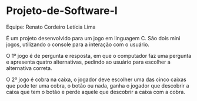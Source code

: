 # Projeto-de-Software-I

Equipe:
Renato Cordeiro
Letícia Lima

É um projeto desenvolvido para um jogo em linguagem C.
São dois mini jogos, utilizando o console para a interação com o usuário.

O 1º jogo é de pergunta e resposta, em que o computador faz uma pergunta e apresenta quatro alternativas, pedindo ao usuário para escolher a alternativa correta.

O 2º jogo é cobra na caixa, o jogador deve escolher uma das cinco caixas que pode ter uma cobra, o botão ou nada, ganha o jogador que descobrir a caixa que tem o botão e perde aquele que descobrir a caixa com a cobra.
